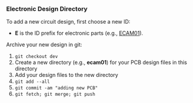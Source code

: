 ### Electronic Design Directory

To add a new circuit design, first choose a new ID:

* **E** is the ID prefix for electronic parts (e.g., [ECAM01](../../../wiki/ECAM01)).

Archive your new design in git:

1. `git checkout dev`
1. Create a new directory (e.g., **ecam01**) for your PCB design files in this directory 
1. Add your design files to the new directory
1. `git add --all`
1. `git commit -am "adding new PCB"`
1. `git fetch; git merge; git push`
